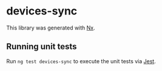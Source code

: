 # devices-sync

This library was generated with [Nx](https://nx.dev).

## Running unit tests

Run `ng test devices-sync` to execute the unit tests via [Jest](https://jestjs.io).
